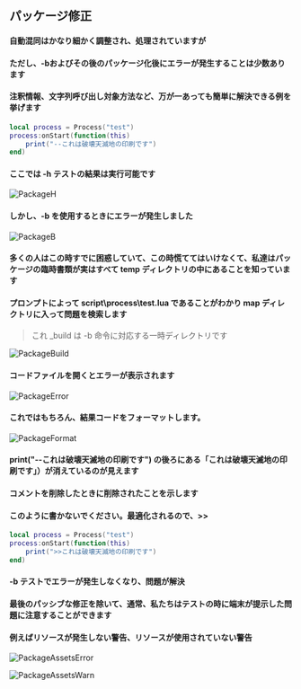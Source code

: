 ## パッケージ修正

#### 自動混同はかなり細かく調整され、処理されていますが

#### ただし、-bおよびその後のパッケージ化後にエラーが発生することは少数あります

#### 注釈情報、文字列呼び出し対象方法など、万が一あっても簡単に解決できる例を挙げます

```lua
local process = Process("test")
process:onStart(function(this)
    print("--これは破壊天滅地の印刷です")
end)
```

#### ここでは -h テストの結果は実行可能です

![PackageH](/assets/packageH.png)

#### しかし、-b を使用するときにエラーが発生しました

![PackageB](/assets/packageB.png)

#### 多くの人はこの時すでに困惑していて、この時慌ててはいけなくて、私達はパッケージの臨時書類が実はすべて temp ディレクトリの中にあることを知っています

#### プロンプトによって script\process\test.lua であることがわかり map ディレクトリに入って問題を検索します

> これ _build は -b 命令に対応する一時ディレクトリです

![PackageBuild](/assets/packageBuild.png)

#### コードファイルを開くとエラーが表示されます

![PackageError](/assets/packageError.png)

#### これではもちろん、結果コードをフォーマットします。

![PackageFormat](/assets/packageFormat.png)

#### print("--これは破壊天滅地の印刷です") の後ろにある「これは破壊天滅地の印刷です」）が消えているのが見えます

#### コメントを削除したときに削除されたことを示します

#### このように書かないでください。最適化されるので、>>

```lua
local process = Process("test")
process:onStart(function(this)
    print(">>これは破壊天滅地の印刷です")
end)
```

#### -b テストでエラーが発生しなくなり、問題が解決

#### 最後のパッシブな修正を除いて、通常、私たちはテストの時に端末が提示した問題に注意することができます

#### 例えばリソースが発生しない警告、リソースが使用されていない警告

![PackageAssetsError](/assets/packageAssetsError.png)

![PackageAssetsWarn](/assets/packageAssetsWarn.png)
